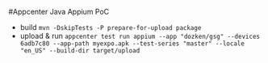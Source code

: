 #Appcenter Java Appium PoC

* build `mvn -DskipTests -P prepare-for-upload package`  
* upload & run `appcenter test run appium --app "dozken/gsg" --devices 6adb7c80 --app-path myexpo.apk --test-series "master" --locale "en_US" --build-dir target/upload`

